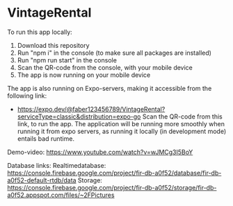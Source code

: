 # VintageRental

To run this app locally:
  1. Download this repository
  2. Run "npm i" in the console (to make sure all packages are installed)
  3. Run "npm run start" in the console
  4. Scan the QR-code from the console, with your mobile device
  5. The app is now running on your mobile device
  
The app is also running on Expo-servers, making it accessible from the following link:
  - https://expo.dev/@faber123456789/VintageRental?serviceType=classic&distribution=expo-go
Scan the QR-code from this link, to run the app. 
The application will be running more smoothly when running it from expo servers, as running it locally (in development mode) entails bad runtime.

Demo-video: https://www.youtube.com/watch?v=wJMCg3I5BoY

Database links: 
Realtimedatabase: https://console.firebase.google.com/project/fir-db-a0f52/database/fir-db-a0f52-default-rtdb/data
Storage: https://console.firebase.google.com/project/fir-db-a0f52/storage/fir-db-a0f52.appspot.com/files/~2FPictures
